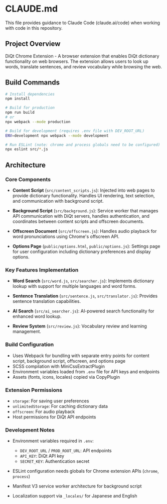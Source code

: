 # CLAUDE.md

This file provides guidance to Claude Code (claude.ai/code) when working with code in this repository.

## Project Overview

DiQt Chrome Extension - A browser extension that enables DiQt dictionary functionality on web browsers. The extension allows users to look up words, translate sentences, and review vocabulary while browsing the web.

## Build Commands

```bash
# Install dependencies
npm install

# Build for production
npm run build
# or
npx webpack --mode production

# Build for development (requires .env file with DEV_ROOT_URL)
ENV=development npx webpack --mode development

# Run ESLint (note: chrome and process globals need to be configured)
npx eslint src/*.js
```

## Architecture

### Core Components

- **Content Script** (`src/content_scripts.js`): Injected into web pages to provide dictionary functionality. Handles UI rendering, text selection, and communication with background script.

- **Background Script** (`src/background.js`): Service worker that manages API communication with DiQt servers, handles authentication, and coordinates between content scripts and offscreen documents.

- **Offscreen Document** (`src/offscreen.js`): Handles audio playback for word pronunciations using Chrome's offscreen API.

- **Options Page** (`public/options.html`, `public/options.js`): Settings page for user configuration including dictionary preferences and display options.

### Key Features Implementation

- **Word Search** (`src/word.js`, `src/searcher.js`): Implements dictionary lookup with support for multiple languages and word forms.

- **Sentence Translation** (`src/sentence.js`, `src/translator.js`): Provides sentence translation capabilities.

- **AI Search** (`src/ai_searcher.js`): AI-powered search functionality for enhanced word lookup.

- **Review System** (`src/review.js`): Vocabulary review and learning management.

### Build Configuration

- Uses Webpack for bundling with separate entry points for content script, background script, offscreen, and options page
- SCSS compilation with MiniCssExtractPlugin
- Environment variables loaded from `.env` file for API keys and endpoints
- Assets (fonts, icons, locales) copied via CopyPlugin

### Extension Permissions

- `storage`: For saving user preferences
- `unlimitedStorage`: For caching dictionary data
- `offscreen`: For audio playback
- Host permissions for DiQt API endpoints

### Development Notes

- Environment variables required in `.env`:
  - `DEV_ROOT_URL` / `PROD_ROOT_URL`: API endpoints
  - `API_KEY`: DiQt API key
  - `SECRET_KEY`: Authentication secret

- ESLint configuration needs globals for Chrome extension APIs (`chrome`, `process`)

- Manifest V3 service worker architecture for background script

- Localization support via `_locales/` for Japanese and English